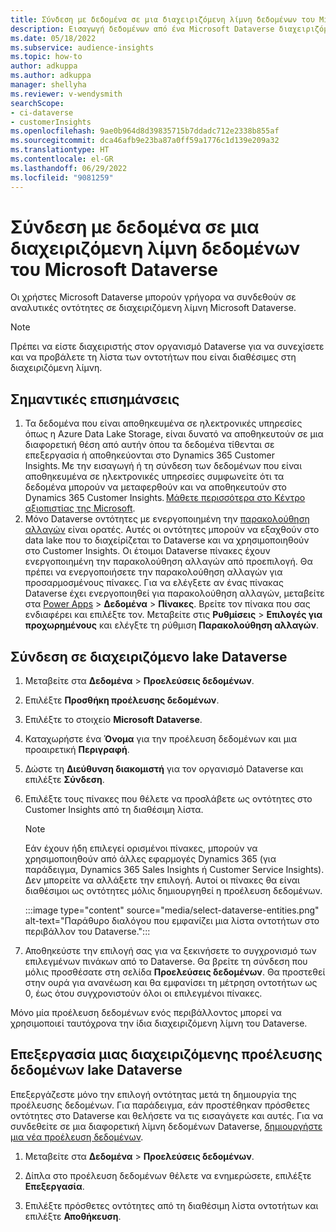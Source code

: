 ```yaml
---
title: Σύνδεση με δεδομένα σε μια διαχειριζόμενη λίμνη δεδομένων του Microsoft Dataverse
description: Εισαγωγή δεδομένων από ένα Microsoft Dataverse διαχειριζόμενο data lake.
ms.date: 05/18/2022
ms.subservice: audience-insights
ms.topic: how-to
author: adkuppa
ms.author: adkuppa
manager: shellyha
ms.reviewer: v-wendysmith
searchScope:
- ci-dataverse
- customerInsights
ms.openlocfilehash: 9ae0b964d8d39835715b7ddadc712e2338b855af
ms.sourcegitcommit: dca46afb9e23ba87a0ff59a1776c1d139e209a32
ms.translationtype: HT
ms.contentlocale: el-GR
ms.lasthandoff: 06/29/2022
ms.locfileid: "9081259"
---
```

# <a name="connect-to-data-in-a-microsoft-dataverse-managed-data-lake"></a>Σύνδεση με δεδομένα σε μια διαχειριζόμενη λίμνη δεδομένων του Microsoft Dataverse

Οι χρήστες Microsoft Dataverse μπορούν γρήγορα να συνδεθούν σε αναλυτικές οντότητες σε διαχειριζόμενη λίμνη Microsoft Dataverse.

> [!NOTE]
> Πρέπει να είστε διαχειριστής στον οργανισμό Dataverse για να συνεχίσετε και να προβάλετε τη λίστα των οντοτήτων που είναι διαθέσιμες στη διαχειριζόμενη λίμνη.

## <a name="important-considerations"></a>Σημαντικές επισημάνσεις

1. Τα δεδομένα που είναι αποθηκευμένα σε ηλεκτρονικές υπηρεσίες όπως η Azure Data Lake Storage, είναι δυνατό να αποθηκευτούν σε μια διαφορετική θέση από αυτήν όπου τα δεδομένα τίθενται σε επεξεργασία ή αποθηκεύονται στο Dynamics 365 Customer Insights. Με την εισαγωγή ή τη σύνδεση των δεδομένων που είναι αποθηκευμένα σε ηλεκτρονικές υπηρεσίες συμφωνείτε ότι τα δεδομένα μπορούν να μεταφερθούν και να αποθηκευτούν στο Dynamics 365 Customer Insights. [Μάθετε περισσότερα στο Κέντρο αξιοπιστίας της Microsoft](https://www.microsoft.com/trust-center).
2. Μόνο Dataverse οντότητες με ενεργοποιημένη την [παρακολούθηση αλλαγών](/power-platform/admin/enable-change-tracking-control-data-synchronization) είναι ορατές. Αυτές οι οντότητες μπορούν να εξαχθούν στο data lake που το διαχείρίζεται το Dataverse και να χρησιμοποιηθούν στο Customer Insights. Οι έτοιμοι Dataverse πίνακες έχουν ενεργοποιημένη την παρακολούθηση αλλαγών από προεπιλογή. Θα πρέπει να ενεργοποιήσετε την παρακολούθηση αλλαγών για προσαρμοσμένους πίνακες. Για να ελέγξετε αν ένας πίνακας Dataverse έχει ενεργοποιηθεί για παρακολούθηση αλλαγών, μεταβείτε στα [Power Apps](https://make.powerapps.com) > **Δεδομένα** > **Πίνακες**. Βρείτε τον πίνακα που σας ενδιαφέρει και επιλέξτε τον. Μεταβείτε στις **Ρυθμίσεις** > **Επιλογές για προχωρημένους** και ελέγξτε τη ρύθμιση **Παρακολούθηση αλλαγών**.

## <a name="connect-to-a-dataverse-managed-lake"></a>Σύνδεση σε διαχειριζόμενο lake Dataverse

1. Μεταβείτε στα **Δεδομένα** > **Προελεύσεις δεδομένων**.

1. Επιλέξτε **Προσθήκη προέλευσης δεδομένων**.

1. Επιλέξτε το στοιχείο **Microsoft Dataverse**.

1. Καταχωρήστε ένα **Όνομα** για την προέλευση δεδομένων και μια προαιρετική **Περιγραφή**.

1. Δώστε τη **Διεύθυνση διακομιστή** για τον οργανισμό Dataverse και επιλέξτε **Σύνδεση**.

1. Επιλέξτε τους πίνακες που θέλετε να προσλάβετε ως οντότητες στο Customer Insights από τη διαθέσιμη λίστα.

   > [!NOTE]
   > Εάν έχουν ήδη επιλεγεί ορισμένοι πίνακες, μπορούν να χρησιμοποιηθούν από άλλες εφαρμογές Dynamics 365 (για παράδειγμα, Dynamics 365 Sales Insights ή Customer Service Insights). Δεν μπορείτε να αλλάξετε την επιλογή. Αυτοί οι πίνακες θα είναι διαθέσιμοι ως οντότητες μόλις δημιουργηθεί η προέλευση δεδομένων.

    :::image type="content" source="media/select-dataverse-entities.png" alt-text="Παράθυρο διαλόγου που εμφανίζει μια λίστα οντοτήτων στο περιβάλλον του Dataverse.":::

1. Αποθηκεύστε την επιλογή σας για να ξεκινήσετε το συγχρονισμό των επιλεγμένων πινάκων από το Dataverse. Θα βρείτε τη σύνδεση που μόλις προσθέσατε στη σελίδα **Προελεύσεις δεδομένων**. Θα προστεθεί στην ουρά για ανανέωση και θα εμφανίσει τη μέτρηση οντοτήτων ως 0, έως ότου συγχρονιστούν όλοι οι επιλεγμένοι πίνακες.

Μόνο μία προέλευση δεδομένων ενός περιβάλλοντος μπορεί να χρησιμοποιεί ταυτόχρονα την ίδια διαχειριζόμενη λίμνη του Dataverse.

## <a name="edit-a-dataverse-managed-lake-data-source"></a>Επεξεργασία μιας διαχειριζόμενης προέλευσης δεδομένων lake Dataverse

Επεξεργάζεστε μόνο την επιλογή οντότητας μετά τη δημιουργία της προέλευσης δεδομένων. Για παράδειγμα, εάν προστέθηκαν πρόσθετες οντότητες στο Dataverse και θελήσετε να τις εισαγάγετε και αυτές.
Για να συνδεθείτε σε μια διαφορετική λίμνη δεδομένων Dataverse, [δημιουργήστε μια νέα προέλευση δεδομένων](#connect-to-a-dataverse-managed-lake).

1. Μεταβείτε στα **Δεδομένα** > **Προελεύσεις δεδομένων**.

1. Δίπλα στο προέλευση δεδομένων θέλετε να ενημερώσετε, επιλέξτε **Επεξεργασία**.

1. Επιλέξτε πρόσθετες οντότητες από τη διαθέσιμη λίστα οντοτήτων και επιλέξτε **Αποθήκευση**.
